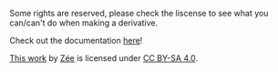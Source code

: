 Some rights are reserved, please check the liscense to see what you can/can't do when making a derivative.

Check out the documentation [here](<https://sarkwrk.github.io/testplace>)!

[This work](<https://github.com/SarkWrk/testplace/tree/main>) by [Zée](<https://github.com/SarkWrk>) is licensed under [CC BY-SA 4.0](<https://creativecommons.org/licenses/by-sa/4.0/>).